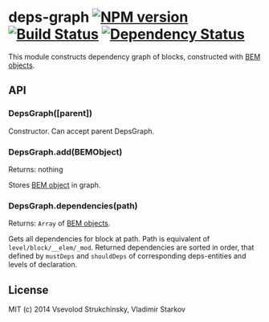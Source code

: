 # deps-graph [![NPM version][npm-image]][npm-url] [![Build Status][travis-image]][travis-url] [![Dependency Status][depstat-image]][depstat-url]

This module constructs dependency graph of blocks, constructed with [BEM objects](https://github.com/floatdrop/gulp-bem#bem-object).

## API

### DepsGraph([parent])

Constructor. Can accept parent DepsGraph.

### DepsGraph.add(BEMObject)
Returns: nothing  

Stores [BEM object](https://github.com/floatdrop/gulp-bem#bem-object) in graph.

### DepsGraph.dependencies(path)
Returns: `Array` of [BEM objects](https://github.com/floatdrop/gulp-bem#bem-object).

Gets all dependencies for block at path. Path is equivalent of `level/block/__elem/_mod`. Returned dependencies are sorted in order, that defined by `mustDeps` and `shouldDeps` of corresponding deps-entities and levels of declaration.

## License

MIT (c) 2014 Vsevolod Strukchinsky, Vladimir Starkov

[npm-url]: https://npmjs.org/package/deps-graph
[npm-image]: https://badge.fury.io/js/deps-graph.png

[travis-url]: http://travis-ci.org/floatdrop/deps-graph
[travis-image]: https://travis-ci.org/floatdrop/deps-graph.png?branch=master

[depstat-url]: https://david-dm.org/floatdrop/deps-graph
[depstat-image]: https://david-dm.org/floatdrop/deps-graph.png?theme=shields.io
